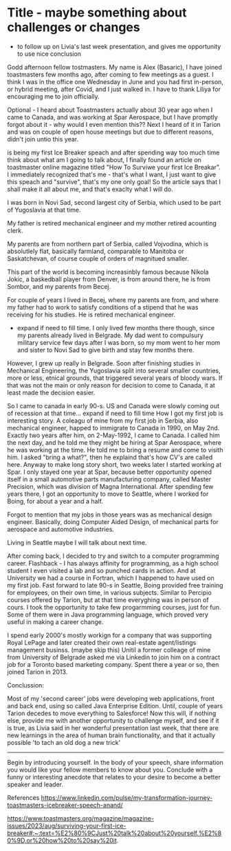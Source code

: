 

# Title - maybe something about challenges or changes
 - to follow up on Livia's last week presentation, and gives me opportunity to use nice conclusion

Godd afternoon fellow tostmasters. My name is Alex (Basaric), I have joined toastmasters few months ago, after coming to few meetings as a guest. I think I was in the office one Wednesday in June and you had first in-person, or hybrid meeting, after Covid, and I just walked in. I have to thank Liliya for encouraging me to join officially. 

Optional - I heard about Toastmasters actually about 30 year ago when I came to Canada, and was working at Spar Aerospace, but I have promptly forgot about it - why would I even mention this??
Next I heard of it in Tarion and was on couple of open house meetings but due to different reasons, didn't join untio this year. 



is being my first Ice Breaker speach and after spending way too much time think about what am I going to talk about, I finally found an article on toastmaster online magazine titled "How To Surviwe your first Ice Breakar". I immediately recognized that's me - that's what I want, I just want to give this speach and "survive", that's my one only goal! So the article says that I shall make it all about me, and that's exaclty what I will do.

I was born in Novi Sad, second largest city of Serbia, which used to be part of Yugoslavia at that time. 

My father is retired mechanical engineer and my mother retired acounting clerk.

My parents are from northern part of Serbia, called Vojvodina, which is absolutlely flat, basically farmland, comparable to Manitoba or Saskatchevan, of course couple of orders of magnitued smaller. 

This part of the world is becoming increasinbly famous because Nikola Jokic, a baskedball player from Denver, is from around there, he is from Sombor, and my parents from Becej. 

For couple of years I lived in Becej, where my parents are from, and where my father had to work to satisfy conditions of a stipend that he was receiving for his studies. He is retired mechanical engineer. 



- expand if need to fill time. I only lived few months there though, since my parents already lived in Belgrade. My dad went to compulsury military service few days after I was born, so my mom went to her mom and sister to Novi Sad to give birth and stay few months there.

However, I grew up really in Belgrade. Soon after finishing studies in Mechanical Engineering, the Yugoslavia split into several smaller countries, more or less, etnical grounds, that triggered several years of bloody wars. If that was not the main or only reason for decision to come to Canada, it at least made the decision easier. 

So I came to canada in early 90-s. US and Canada were slowly coming out of recession at that time... expand if need to fill time
How I got my first job is interesting story. A coleagu of mine from my first job in Serbia, also mechanical engineer, happed to immigrate to Canada in 1990, on May 2nd. Exactly two years after him, on 2-May-1992, I came to Canada. I called him the next day, and he told me they might be hiring at Spar Aerospace, where he was working at the time. He told me to bring a resume and come to visith him. I asked "bring a what?", then he explaind that's how CV's are called here. Anyway to make long story short, two weeks later I started working at Spar. 
I only stayed one year at Spar, because better opportunity opened itself in a small automotive parts manufacturing company, called Master Precision, which was division of Magna International. 
After spending few years there, I got an opportunity to move to Seattle, where I worked for Boing, for about a year and a half.

Forgot to mention that my jobs in those years was as mechanical design engineer. Basically, doing Computer Aided Design, of mechanical parts for aerospace and automotive industries.

Living in Seattle maybe I will talk about next time. 

After coming back, I decided to try and switch to a computer programming career. Flashback - I has always affinity for programming, as a high school student I even visited a lab and so punched cards in action. And at University we had a course in Fortran, which I happened to have used on my first job. 
Fast forward to late 90-s in Seattle, Boing provided free training for employees, on their own time, in various subjects. Similar to Percipio courses offered by Tarion, but at that time everyghing was in person of cours. I took the opportunity to take few progarmming courses, just for fun. Some of them were in Java programming language, which proved very useful in making a career change. 

I spend early 2000's mostly workign for a company that was supporting Royal LePage and later created their own real-estate agent/listings management businss. 
 (maybe skip this) Unitil a former colleage of mine from University of Belgrade asked me via Linkedin to join him on a contract job for a Toronto based marketing company. Spent there a year or so, then joined Tarion in 2013.

Conclussion:


 Most of my 'second career' jobs were developing web applications, front and back end, using so called Java Enterprise Edition. 
 Until, couple of years Tarion decedes to move everything to Salesforce! Now this will, if nothing else, provide me with another opportunity to challenge myself, and see if it is true, as Livia said in her wonderful presentation last week, that there are new learnings in the area of human brain functionality, and that it actually possible 'to tach an old dog a new trick'







------------


 Begin by introducing yourself. In the body of your speech, share information you would like your fellow members to know about you. Conclude with a funny or interesting anecdote that relates to your desire to become a better speaker and leader.

References
https://www.linkedin.com/pulse/my-transformation-journey-toastmasters-icebreaker-speech-anand/

https://www.toastmasters.org/magazine/magazine-issues/2023/aug/surviving-your-first-ice-breaker#:~:text=%E2%80%9CJust%20talk%20about%20yourself.%E2%80%9D,or%20how%20to%20say%20it.

